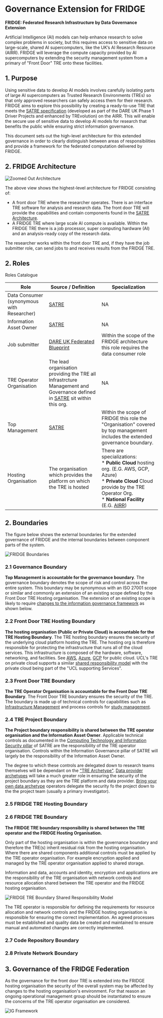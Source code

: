# Governance Extension for FRIDGE

**FRIDGE: Federated Research Infrastructure by Data Governance Extension**

Artificial Intelligence (AI) models can help enhance research to solve complex problems in society, but this requires access to sensitive data on large-scale, shared AI supercomputers, like the UK’s AI Research Resource (AIRR). FRIDGE will leverage the compute capacity provided by AI supercomputers by extending the security management system from a primary of "Front Door" TRE onto these facilities.

## 1. Purpose

Using sensitive data to develop AI models involves carefully isolating parts of large AI supercomputers as Trusted Research Environments (TREs) so that only approved researchers can safely access them for their research. FRIDGE aims to explore this possibility by creating a ready-to-use TRE that meets the [SATRE specification](https://satre-specification.readthedocs.io/en/stable/) (developed as part of the DARE UK Phase 1 Driver Projects and enhanced by TREvolution) on the AIRR. This will enable the secure use of sensitive data to develop AI models for research that benefits the public while ensuring strict information governance.

This document sets out the high-level architecture for this extended governance in order to clearly distinguish between areas of responsibilities and provide a framework for the federated computation delivered by FRIDGE.

## 2. FRIDGE Architecture

![Zoomed Out Architecture](./FRIDGE_Images/Fridge_Zoomed_Out.drawio.svg)

The above view shows the highest-level architecture for FRIDGE consisting of:

- A front door TRE where the researcher operates. There is an interface TRE software for analysis and research data. The front door TRE will provide the capabilities and contain components found in the [SATRE Architecture](https://satre-specification.readthedocs.io/en/stable/architecture.html).
- A FRIDGE TRE where large scale AI compute is available. Within the FRIDGE TRE there is a job processor, super computing hardware (AI) and an analysis-ready copy of the research data.

The researcher works within the front door TRE and, if they have the job submitter role, can send jobs to and receives results from the FRIDGE TRE. 

## 2. Roles

Roles Catalogue

|Role | Source / Definition | Specialization|
|------|---------|--------------|
|Data Consumer (synonymous with Researcher)| [SATRE](https://satre-specification.readthedocs.io/en/latest/roles.html#project-roles)| NA |
| Information Asset Owner | [SATRE](https://satre-specification.readthedocs.io/en/stable/roles.html#data-management-roles)| NA
|Job submitter | [DARE UK Federated Blueprint](https://zenodo.org/records/14192786)| Within the scope of the FRIDGE architecture this role requires the data consumer role |
|TRE Operator Organisation | The lead organisation providing the TRE all Infrastrcture Management and Governance defined in [SATRE](https://satre-specification.readthedocs.io/en/latest/roles.html#project-roles)  sit within this org.| NA
|Top Management | [SATRE](https://satre-specification.readthedocs.io/en/stable/roles.html#governance-roles) | Within the scope of FRIDGE this role the "Organisation" covered by top management includes the extended governance boundary.|
|Hosting Organisation | The organisation which provides the platform on which the TRE is hosted | There are specializations:<br>* **Public Cloud** hosting org. (E.G. AWS, GCP, Azure)<br>* **Private Cloud** Cloud provide by the TRE Operator Org.<br>* **National Facility** (E.G. [AIRR](https://www.ukri.org/news/300-million-to-launch-first-phase-of-new-ai-research-resource/))




## 2. Boundaries

The figure below shows the external boundaries for the extended governance of FRIDGE and the internal boundaries between component parts of the system.

![FRIDGE Boundaries](./FRIDGE_Images/Fridge_Boundaries.drawio.svg)

### 2.1 Governance Boundary

**Top Management is accountable for the governance boundary**. The governance boundary denotes the scope of risk and control across the entire system. This boundary may be synonymous with an ISO 27001 scope or similar and commonly an extension of an existing scope defined by the Front Door TRE Hosting organisation. The extension of an existing scope is likely to require [changes to the information governance framework](FRIDGE_Governance_Extension_Architecture.md#3-governance-of-the-fridge-federation) as shown below.


### 2.2 Front Door TRE Hosting Boundary

**The hosting organisation (Public or Private Cloud) is accountable for the TRE Hosting Boundary**. The TRE hosting boundary ensures the security of the underlying cloud platform hosting the TRE. The hosting org is therefore responsible for protecting the infrastructure that runs all of the cloud services. This infrastructure is composed of the hardware, software, networking, and facilities. See [AWS](https://aws.amazon.com/compliance/shared-responsibility-model/), [Azure](https://learn.microsoft.com/en-us/azure/security/fundamentals/shared-responsibility), [GCP](https://cloud.google.com/architecture/framework/security/shared-responsibility-shared-fate) for public cloud. UCL's TRE on private cloud supports a similar [shared responsibility model](https://isms.arc.ucl.ac.uk/rism02-roles_and_responsibilities/#6shared-responsibility-model) with the private cloud being part of the "UCL supporting Services".



### 2.3 Front Door TRE Boundary

**The TRE Operator Organisation is accountable for the Front Door TRE Boundary**. The Front Door TRE boundary ensures the security of the TRE. The boundary is made up of technical controls for capabilities such as [Infrastructure Management](https://satre-specification.readthedocs.io/en/stable/pillars/computing_technology.html#infrastructure-management) and process controls for [study management](https://satre-specification.readthedocs.io/en/stable/pillars/information_governance.html#study-management).

### 2.4 TRE Project Boundary

**The Project boundary responsibility is shared between the TRE operator organisation and the Information Asset Owner**. Applicable technical controls as documented in the [Computing Technology and Information Security pillar](https://satre-specification.readthedocs.io/en/stable/pillars/computing_technology.html#computing-technology-and-information-security) of SATRE are the responsibility of the TRE operator organisation. Controls within the Information Governance pillar of SATRE will largely be the responsibility of the Information Asset Owner.

The degree to which these controls are delegated down to research teams themselves will be dependant on the ["TRE Archetype"](https://github.com/sa-tre/satre-high-level-design/blob/main/Docs/TRE_Architypes.md). [Data provider archetypes](https://github.com/sa-tre/satre-high-level-design/blob/main/Docs/TRE_Architypes.md#21-data-provider-archetype) will take a much greater role in ensuring the security of the project boundary as they are the TRE platform and data provider. [Bring your own data archetype](https://github.com/sa-tre/satre-high-level-design/blob/main/Docs/TRE_Architypes.md#22-bring-your-own-data-archetype) operators delegate the security fo the project down to the the project team (usually a primary investigator).

### 2.5 FRIDGE TRE Hosting Boundary

<!--Need to add-->

### 2.6 FRIDGE TRE Boundary

**The FRIDGE TRE boundary responsibility is shared between the TRE operator and the FRIDGE Hosting Organisation.** 

Only part of the hosting organisation is within the governance boundary and therefore the TRE(s) inherit residual risk from the hosting organisation. Where there are shared components additional controls must be applied by the TRE operator organisation. For example encryption applied and managed by the TRE operator organisation applied to shared storage.

Information and data, accounts and identity, encryption and applications are the responsibility of the TRE organisation with network controls and resource allocation shared between the TRE operator and the FRIDGE hosting organisation.

![FRIDGE TRE Boundary Shared Responsibility Model](./FRIDGE_Images/Fridge_Shared_Responsibility_Model.drawio.svg)

The TRE operator is responsible for defining the requirements for resource allocation and network controls and the FRIDGE hosting organisation is responsible for ensuring the correct implementation. An agreed processes must be established and quality data be created and maintained to ensure manual and automated changes are correctly implemented. 


### 2.7 Code Repository Boundary

<!--Need to add-->

### 2.8 Private Network Boundary

<!--Need to add-->

## 3. Governance of the FRIDGE Federation

As the governance for the front door TRE is extended into the FRIDGE hosting organisation the security of the overall system may be affected by changes to the hosting organisation's environment. For that reason an ongoing operational management group should be instantiated to ensure the concerns of the TRE operator organisation are considered. 

![IG Framework](./FRIDGE_Images/FRIDGE_IGFramework.drawio.svg)

